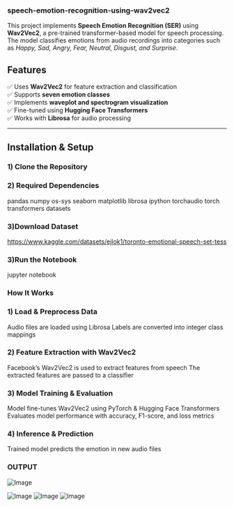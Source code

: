 ### speech-emotion-recognition-using-wav2vec2


This project implements **Speech Emotion Recognition (SER)** using **Wav2Vec2**, a pre-trained transformer-based model for speech processing. The model classifies emotions from audio recordings into categories such as *Happy, Sad, Angry, Fear, Neutral, Disgust, and Surprise*.

##  Features
✅ Uses **Wav2Vec2** for feature extraction and classification  
✅ Supports **seven emotion classes**  
✅ Implements **waveplot and spectrogram visualization**  
✅ Fine-tuned using **Hugging Face Transformers**  
✅ Works with **Librosa** for audio processing  

---

##  Installation & Setup

### 1️) **Clone the Repository**

### 2) Required Dependencies
pandas
numpy
os-sys
seaborn
matplotlib
librosa
ipython
torchaudio
torch
transformers
datasets

### 3)Download Dataset
https://www.kaggle.com/datasets/ejlok1/toronto-emotional-speech-set-tess

### 3)Run the Notebook
jupyter notebook

### How It Works

### 1) Load & Preprocess Data
Audio files are loaded using Librosa
Labels are converted into integer class mappings

### 2) Feature Extraction with Wav2Vec2
Facebook’s Wav2Vec2 is used to extract features from speech
The extracted features are passed to a classifier

### 3) Model Training & Evaluation
Model fine-tunes Wav2Vec2 using PyTorch & Hugging Face Transformers
Evaluates model performance with accuracy, F1-score, and loss metrics

### 4) Inference & Prediction
Trained model predicts the emotion in new audio files

### OUTPUT


![Image](https://github.com/user-attachments/assets/2ebf9ce9-6d11-4a37-8672-c44853b8c0f9)

![Image](https://github.com/user-attachments/assets/7a0c98d4-b93d-480a-885d-0c02a6d9a64a)
![Image](https://github.com/user-attachments/assets/8a0c198f-2fea-493a-ad37-545d90552281)
![Image](https://github.com/user-attachments/assets/0f60af39-0ef1-4a9d-a3b8-400c313458b5)


